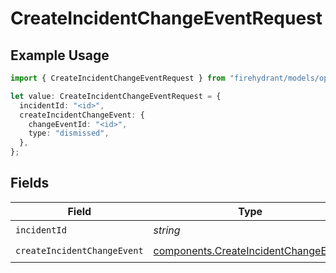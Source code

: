 # CreateIncidentChangeEventRequest

## Example Usage

```typescript
import { CreateIncidentChangeEventRequest } from "firehydrant/models/operations";

let value: CreateIncidentChangeEventRequest = {
  incidentId: "<id>",
  createIncidentChangeEvent: {
    changeEventId: "<id>",
    type: "dismissed",
  },
};
```

## Fields

| Field                                                                                        | Type                                                                                         | Required                                                                                     | Description                                                                                  |
| -------------------------------------------------------------------------------------------- | -------------------------------------------------------------------------------------------- | -------------------------------------------------------------------------------------------- | -------------------------------------------------------------------------------------------- |
| `incidentId`                                                                                 | *string*                                                                                     | :heavy_check_mark:                                                                           | N/A                                                                                          |
| `createIncidentChangeEvent`                                                                  | [components.CreateIncidentChangeEvent](../../models/components/createincidentchangeevent.md) | :heavy_check_mark:                                                                           | N/A                                                                                          |